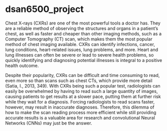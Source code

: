 # dsan6500_project

Chest X-rays (CXRs) are one of the most powerful tools a doctor has. They are a reliable method of observing the structures and organs in a patient’s chest, as well as faster and cheaper than other imaging methods, such as a Computer Tomography (CT) scan, which makes them the most popular method of chest imaging available. CXRs can identify infections, cancer, lung conditions, heart-related issues, lung problems, and more. Heart and lung illnesses can often be severe or lead to severe health problems, so quickly identifying and diagnosing potential illnesses is integral to a positive health outcome. 

Despite their popularity, CXRs can be difficult and time consuming to read, even more so than scans such as chest CTs, which provide more detail (Satia, I., 2013, 349). With CXRs being such a popular test, radiologists can easily be overwhelmed by having to read such a large quantity of images, causing patients to get results at a slower pace, putting them at further risk while they wait for a diagnosis. Forcing radiologists to read scans faster, however, may result in inaccurate diagnoses. Therefore, this dilemma of how to make the scan reading process more efficient while still providing accurate results is a valuable area for research and convolutional Neural Networks (CNNs) may just be the answer.
